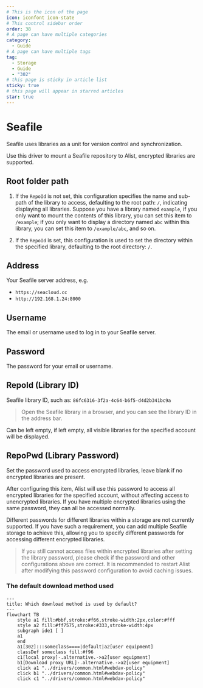 ```yaml
---
# This is the icon of the page
icon: iconfont icon-state
# This control sidebar order
order: 38
# A page can have multiple categories
category:
  - Guide
# A page can have multiple tags
tag:
  - Storage
  - Guide
  - "302"
# this page is sticky in article list
sticky: true
# this page will appear in starred articles
star: true
---
```

# Seafile

Seafile uses libraries as a unit for version control and synchronization.

Use this driver to mount a Seafile repository to Alist, encrypted libraries are supported.

## **Root folder path**

1. If the `RepoId` is not set, this configuration specifies the name and sub-path of the library to access, defaulting to the root path: `/`, indicating displaying all libraries. Suppose you have a library named `example`, if you only want to mount the contents of this library, you can set this item to `/example`; if you only want to display a directory named `abc` within this library, you can set this item to `/example/abc`, and so on.


2. If the `RepoId` is set, this configuration is used to set the directory within the specified library, defaulting to the root directory: `/`.

## **Address**

Your Seafile server address, e.g.
- `https://seacloud.cc`
- `http://192.168.1.24:8000`

## **Username**

The email or username used to log in to your Seafile server.

## **Password**

The password for your email or username.

## **RepoId (Library ID)**

Seafile library ID, such as: `86fc6316-3f2a-4c64-b6f5-d4d2b341bc9a`

> Open the Seafile library in a browser, and you can see the library ID in the address bar.

Can be left empty, if left empty, all visible libraries for the specified account will be displayed.

## **RepoPwd (Library Password)**

Set the password used to access encrypted libraries, leave blank if no encrypted libraries are present.

After configuring this item, Alist will use this password to access all encrypted libraries for the specified account, without affecting access to unencrypted libraries. If you have multiple encrypted libraries using the same password, they can all be accessed normally.

Different passwords for different libraries within a storage are not currently supported. If you have such a requirement, you can add multiple Seafile storage to achieve this, allowing you to specify different passwords for accessing different encrypted libraries.

> If you still cannot access files within encrypted libraries after setting the library password, please check if the password and other configurations above are correct. It is recommended to restart Alist after modifying this password configuration to avoid caching issues.

### **The default download method used**

```mermaid
---
title: Which download method is used by default?
---
flowchart TB
    style a1 fill:#bbf,stroke:#f66,stroke-width:2px,color:#fff
    style a2 fill:#ff7575,stroke:#333,stroke-width:4px
    subgraph ide1 [ ]
    a1
    end
    a1[302]:::someclass====|default|a2[user equipment]
    classDef someclass fill:#f96
    c1[local proxy]-.alternative.->a2[user equipment]
    b1[Download proxy URL]-.alternative.->a2[user equipment]
    click a1 "../drivers/common.html#webdav-policy"
    click b1 "../drivers/common.html#webdav-policy"
    click c1 "../drivers/common.html#webdav-policy"
```
